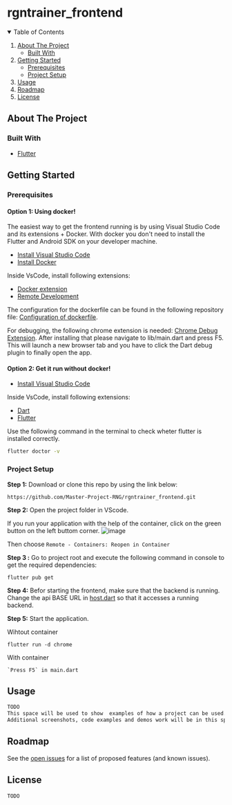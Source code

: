 # rgntrainer_frontend

<!-- TABLE OF CONTENTS -->
<details open="open">
  <summary>Table of Contents</summary>
  <ol>
    <li>
      <a href="#about-the-project">About The Project</a>
      <ul>
        <li><a href="#built-with">Built With</a></li>
      </ul>
    </li>
    <li>
      <a href="#getting-started">Getting Started</a>
      <ul>
        <li><a href="#prerequisites">Prerequisites</a></li>
        <li><a href="#project-setup">Project Setup</a></li>
      </ul>
    </li>
    <li><a href="#usage">Usage</a></li>
    <li><a href="#roadmap">Roadmap</a></li>
    <li><a href="#license">License</a></li>
  </ol>
</details>

## About The Project

### Built With

* [Flutter](https://flutter.dev/)

## Getting Started

### Prerequisites
#### Option 1: Using docker!
The easiest way to get the frontend running is by using Visual Studio Code and its extensions + Docker. With docker you don't need to install the Flutter and Android SDK on your developer machine.

* [Install Visual Studio Code](https://code.visualstudio.com/) 
* [Install Docker](https://www.docker.com/products/docker-desktop)

Inside VsCode, install following extensions:
* [Docker extension](https://marketplace.visualstudio.com/items?itemName=ms-azuretools.vscode-docker)
* [Remote Development](https://marketplace.visualstudio.com/items?itemName=ms-vscode-remote.vscode-remote-extensionpack)


The configuration for the dockerfile can be found in the following repository file:
[Configuration of dockerfile](.devcontainer/devcontainer.json).

For debugging, the following chrome extension is needed:
[Chrome Debug Extension](https://chrome.google.com/webstore/detail/dart-debug-extension/eljbmlghnomdjgdjmbdekegdkbabckhm).
After installing that please navigate to lib/main.dart and press F5. This will launch a new browser tab and you have to click the Dart debug plugin to finally open the app.

#### Option 2: Get it run without docker!
* [Install Visual Studio Code](https://code.visualstudio.com/) 

Inside VsCode, install following extensions:
* [Dart](https://marketplace.visualstudio.com/items?itemName=Dart-Code.dart-code)
* [Flutter](https://marketplace.visualstudio.com/items?itemName=Dart-Code.flutter)

Use the following command in the terminal to check wheter flutter is installed correctly.
```sh
flutter doctor -v
```

### Project Setup

**Step 1:**
Download or clone this repo by using the link below:

```
https://github.com/Master-Project-RNG/rgntrainer_frontend.git
```

**Step 2:**
Open the project folder in VScode. 

If you run your application with the help of the container, click on the green button on the left buttom corner. 
![image](https://user-images.githubusercontent.com/22227408/117004803-c7d4ce00-ace6-11eb-92f2-849fdfa6aaa3.png)

Then choose `Remote - Containers: Reopen in Container`

**Step 3 :**
Go to project root and execute the following command in console to get the required dependencies: 

```
flutter pub get 
```


**Step 4:**
Befor starting the frontend, make sure that the backend is running. Change the api BASE URL in [host.dart](lib/host.dart) so that it accesses a running backend.


**Step 5:**
Start the application. 

Wihtout container
```
flutter run -d chrome
```

With container
```
`Press F5` in main.dart
```




<!-- USAGE EXAMPLES -->
## Usage
```sh
TODO
This space will be used to show  examples of how a project can be used. 
Additional screenshots, code examples and demos work will be in this space. 
```

<!-- ROADMAP -->
## Roadmap
See the [open issues](https://github.com/Master-Project-RNG/rgntrainer_frontend/issues) for a list of proposed features (and known issues).

<!-- LICENSE -->
## License
```sh
TODO
```

